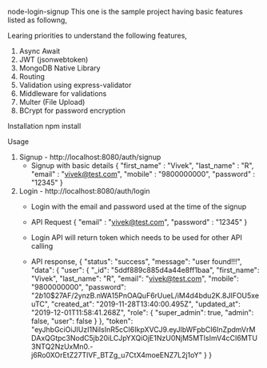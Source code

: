 node-login-signup
This one is the sample project having basic features listed as followng,

Learing priorities to understand the following features,
1. Async Await
2. JWT (jsonwebtoken)
3. MongoDB Native Library
4. Routing
5. Validation using express-validator
6. Middleware for validations
7. Multer (File Upload)
8. BCrypt for password encryption

Installation
npm install

Usage
1. Signup - http://localhost:8080/auth/signup
    - Signup with basic details
    {
        "first_name" : "Vivek",
        "last_name"	 : "R",
        "email"		 : "vivek@test.com",
        "mobile"	 : "9800000000",
        "password"	: "12345"
    }
2. Login - http://localhost:8080/auth/login
    - Login with the email and password used at the time of the signup
    - API Request
    {
        "email"	:	"vivek@test.com",
        "password"	:	"12345"
    }

    - Login API will return token which needs to be used for other API calling
    - API response,
    {
        "status": "success",
        "message": "user found!!!",
        "data": {
            "user": {
                "_id": "5ddf889c885d4a44e8ff1baa",
                "first_name": "Vivek",
                "last_name": "R",
                "email": "vivek@test.com",
                "mobile": "9800000000",
                "password": "$2b$10$27AF/2ynzB.nWA15PnOAQuF6rUueL/iM4d4bdu2K.8JIFOU5xeuTC",
                "created_at": "2019-11-28T13:40:00.495Z",
                "updated_at": "2019-12-01T11:58:41.268Z",
                "role": {
                    "super_admin": true,
                    "admin": false,
                    "user": false
                }
            },
            "token": "eyJhbGciOiJIUzI1NiIsInR5cCI6IkpXVCJ9.eyJlbWFpbCI6InZpdmVrMDAxQGtpc3NodC5jb20iLCJpYXQiOjE1NzU0NjM5MTIsImV4cCI6MTU3NTQ2NzUxMn0.-j6Ro0XOrEtZ27TlVF_BTZg_u7CtX4moeENZ7L2j1oY"
        }
    }
